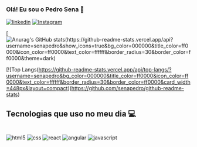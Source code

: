 ### Olá! Eu sou o Pedro Sena 👋

[![linkedin](https://img.shields.io/badge/LinkedIn-0077B5?style=for-the-badge&logo=linkedin&logoColor=white)](https://www.linkedin.com/in/pedro-sena-211b95205/)
[![Instagram](https://img.shields.io/badge/Instagram-E4405F?style=for-the-badge&logo=instagram&logoColor=white)](https://www.instagram.com/phsenapereira)

[![Anurag's GitHub stats(https://github-readme-stats.vercel.app/api?username=senapedro&show_icons=true&bg_color=000000&title_color=ff0000&icon_color=ff0000&text_color=ffffff&border_radius=30&border_color=ff0000&theme=dark)](https://github.com/senapedro/github-readme-stats)

[![Top Langs(https://github-readme-stats.vercel.app/api/top-langs/?username=senapedro&bg_color=000000&title_color=ff0000&icon_color=ff0000&text_color=ffffff&border_radius=30&border_color=ff0000&card_width=448px&layout=compact)(https://github.com/senapedro/github-readme-stats)

## Tecnologias que uso no meu dia 💻

<div style="display: inline_block"><br/>
    <img align="center" alt="html5" src="https://img.shields.io/badge/HTML5-E34F26?style=for-the-badge&logo=html5&logoColor=white"/>
     <img align="center" alt="css" src="https://img.shields.io/badge/CSS-239120?&style=for-the-badge&logo=css3&logoColor=white"/>
    <img align="center" alt="react" src="https://img.shields.io/badge/React-20232A?style=for-the-badge&logo=react&logoColor=61DAFB"/>
    <img align="center" alt="angular" src="https://img.shields.io/badge/Angular-DD0031?style=for-the-badge&logo=angular&logoColor=white"/>
    <img align="center" alt="javascript" src="https://img.shields.io/badge/JavaScript-F7DF1E?style=for-the-badge&logo=javascript&logoColor=black"/>
</div>

